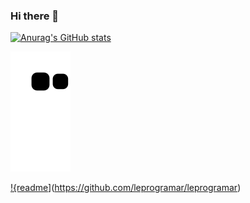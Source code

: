 ### Hi there 👋
[![Anurag's GitHub stats](https://github-readme-stats.vercel.app/api?username=leprogramar&hide=prs,issues&show_icons=true&theme=dark)](https://github.com/leprogramar/github-readme-stats)

![snake gif](https://github.com/leprogramar/leprogramar/blob/output/github-contribution-grid-snake.svg)

[!{readme](https://github-readme-stats.vercel.app/api/pin/?leprogramar=leprogramar&repo=leprogramar&theme=react)](https://github.com/leprogramar/leprogramar)
